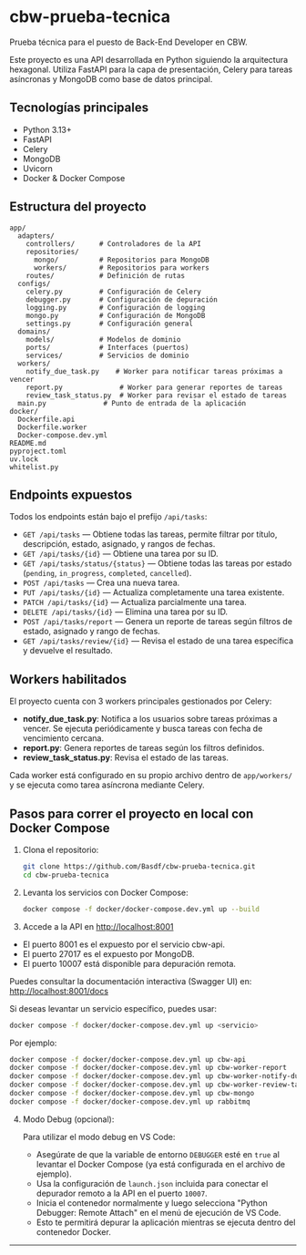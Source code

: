 
# cbw-prueba-tecnica

Prueba técnica para el puesto de Back-End Developer en CBW.

Este proyecto es una API desarrollada en Python siguiendo la arquitectura hexagonal. Utiliza FastAPI para la capa de presentación, Celery para tareas asíncronas y MongoDB como base de datos principal.

## Tecnologías principales

- Python 3.13+
- FastAPI
- Celery
- MongoDB
- Uvicorn
- Docker & Docker Compose


## Estructura del proyecto

```
app/
  adapters/
    controllers/      # Controladores de la API
    repositories/
      mongo/          # Repositorios para MongoDB
      workers/        # Repositorios para workers
    routes/           # Definición de rutas
  configs/
    celery.py         # Configuración de Celery
    debugger.py       # Configuración de depuración
    logging.py        # Configuración de logging
    mongo.py          # Configuración de MongoDB
    settings.py       # Configuración general
  domains/
    models/           # Modelos de dominio
    ports/            # Interfaces (puertos)
    services/         # Servicios de dominio
  workers/
    notify_due_task.py    # Worker para notificar tareas próximas a vencer
    report.py              # Worker para generar reportes de tareas
    review_task_status.py  # Worker para revisar el estado de tareas
  main.py              # Punto de entrada de la aplicación
docker/
  Dockerfile.api
  Dockerfile.worker
  Docker-compose.dev.yml
README.md
pyproject.toml
uv.lock
whitelist.py
```

## Endpoints expuestos

Todos los endpoints están bajo el prefijo `/api/tasks`:

- `GET /api/tasks` — Obtiene todas las tareas, permite filtrar por título, descripción, estado, asignado, y rangos de fechas.
- `GET /api/tasks/{id}` — Obtiene una tarea por su ID.
- `GET /api/tasks/status/{status}` — Obtiene todas las tareas por estado (`pending`, `in_progress`, `completed`, `cancelled`).
- `POST /api/tasks` — Crea una nueva tarea.
- `PUT /api/tasks/{id}` — Actualiza completamente una tarea existente.
- `PATCH /api/tasks/{id}` — Actualiza parcialmente una tarea.
- `DELETE /api/tasks/{id}` — Elimina una tarea por su ID.
- `POST /api/tasks/report` — Genera un reporte de tareas según filtros de estado, asignado y rango de fechas.
- `GET /api/tasks/review/{id}` — Revisa el estado de una tarea específica y devuelve el resultado.

## Workers habilitados

El proyecto cuenta con 3 workers principales gestionados por Celery:

- **notify_due_task.py**: Notifica a los usuarios sobre tareas próximas a vencer. Se ejecuta periódicamente y busca tareas con fecha de vencimiento cercana.
- **report.py**: Genera reportes de tareas según los filtros definidos.
- **review_task_status.py**: Revisa el estado de las tareas.

Cada worker está configurado en su propio archivo dentro de `app/workers/` y se ejecuta como tarea asíncrona mediante Celery.

## Pasos para correr el proyecto en local con Docker Compose

1. Clona el repositorio:
   ```sh
   git clone https://github.com/Basdf/cbw-prueba-tecnica.git
   cd cbw-prueba-tecnica
   ```

2. Levanta los servicios con Docker Compose:
   ```sh
   docker compose -f docker/docker-compose.dev.yml up --build
   ```


3. Accede a la API en [http://localhost:8001](http://localhost:8001)

  - El puerto 8001 es el expuesto por el servicio cbw-api.
  - El puerto 27017 es el expuesto por MongoDB.
  - El puerto 10007 está disponible para depuración remota.

  Puedes consultar la documentación interactiva (Swagger UI) en:
  [http://localhost:8001/docs](http://localhost:8001/docs)

   Si deseas levantar un servicio específico, puedes usar:
   ```sh
   docker compose -f docker/docker-compose.dev.yml up <servicio>
   ```
   Por ejemplo:
   ```sh
   docker compose -f docker/docker-compose.dev.yml up cbw-api
   docker compose -f docker/docker-compose.dev.yml up cbw-worker-report
   docker compose -f docker/docker-compose.dev.yml up cbw-worker-notify-due-tasks
   docker compose -f docker/docker-compose.dev.yml up cbw-worker-review-task-status
   docker compose -f docker/docker-compose.dev.yml up cbw-mongo
   docker compose -f docker/docker-compose.dev.yml up rabbitmq
   ```

4. Modo Debug (opcional):

   Para utilizar el modo debug en VS Code:
   - Asegúrate de que la variable de entorno `DEBUGGER` esté en `true` al levantar el Docker Compose (ya está configurada en el archivo de ejemplo).
   - Usa la configuración de `launch.json` incluida para conectar el depurador remoto a la API en el puerto `10007`.
   - Inicia el contenedor normalmente y luego selecciona "Python Debugger: Remote Attach" en el menú de ejecución de VS Code.
   - Esto te permitirá depurar la aplicación mientras se ejecuta dentro del contenedor Docker.

---